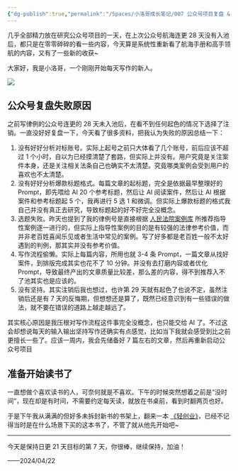 ```yaml
---
{"dg-publish":true,"permalink":"/Spaces/小洛哥成长笔记/007 公众号项目复盘 & 准备开始读书了/","tags":["小洛哥成长笔记"],"noteIcon":1,"created":"2024-04-21","updated":"2024-04-22"}
---
```


几乎全部精力放在研究公众号项目的一天，在上次公众号航海连更 28 天没有入池后，都只是在零零碎碎的看一些内容，今天算是系统性重新看了航海手册和高手领航的内容，又有了一些新的收获~

大家好，我是小洛哥，一个刚刚开始每天写作的新人。

![](http://img.xlg.life/images/202404222225211.png)

## 公众号复盘失败原因
之前写律例的公众号连更的 28 天未入池后，在看不到任何起色的情况下选择了注销。一直没好好复盘一下，今天看了很多资料，把我认为失败的原因总结一下：
1. 没有好好分析对标账号。实际上起号之前只大体看了几个账号，前后应该不超过 1 个小时，自以为已经摸清楚了套路，但实际上并没有。用户究竟是关注案件本身，还是关注相关法条自己也确实不太清楚。究竟哪类案例会受到用户的喜欢也不太清楚。
2. 没有好好分析爆款标题格式。每篇文章的起标题，完全是依据最早整理好的 Prompt，即先喂给 AI 20 个参考标题，然后让 AI 阅读案件，然后让 AI 根据案件和参考标题起 5 个，我再进行 5 选 1 和微调。但实际上爆款标题的格式我自己并没有真正去研究，导致标题起的好不好完全没概念。
3. 选题失败。昨天也提到了我的律例号是直接根据 [人民法院案例库](https://rmfyalk.court.gov.cn/home.html) 所推荐指导性案例逐一进行的，但实际上指导性案例的目的是有较强的法律参考价值，而并非老百姓喜闻乐见或者生活中常见的案例。写了好多都是老百姓一般不太好遇到的判例，那其实并没有参考价值。
4. 写作流程偷懒。实际上每篇内容，所用也就 3-4 条 Prompt，一篇文章从找好案件，到排版完成其实也花不了 10 分钟。并没有去打磨内容或者优化 Prompt，导致最终产出的文章质量比较差，那么差的内容，得不到推荐入不了池其实也是应该的。
5. 没有坚持。其实注销后我也想过，也许第 29 天就有起色了也说不定，虽然注销后还是有 7 天的反悔期，但想想还是算了，既然已经意识到有一些错误的做法，就不要在错误的道路上越走越远了。

其实核心原因是我压根对写作流程这件事完全没概念，也只能交给 AI 了。不过这会却想说每天的输入输出坚持写作还确实有点感觉，比如当下我就会感受到比之前更擅长一些了。应该一周内，我会先储备好 7 篇左右的文章，然后再重新启动公众号项目

## 准备开始读书了
一直想做个喜欢读书的人，可奈何就是不喜欢。下午的时候突然想着之前是“没时间”，现在却是有时间，不需要约定每天读，就放在书桌前，看到时翻两页也好。

于是下午我从满满的但好多未拆封新书的书架上，翻来一本 [《轻创业》](https://book.douban.com/subject/30413264/)，已经不记得当时是在什么场景下买的这本书了，不管了就从他先开始吧~

---

今天是保持日更 21 天目标的第 7 天，你很棒，继续保持，加油！

——2024/04/22